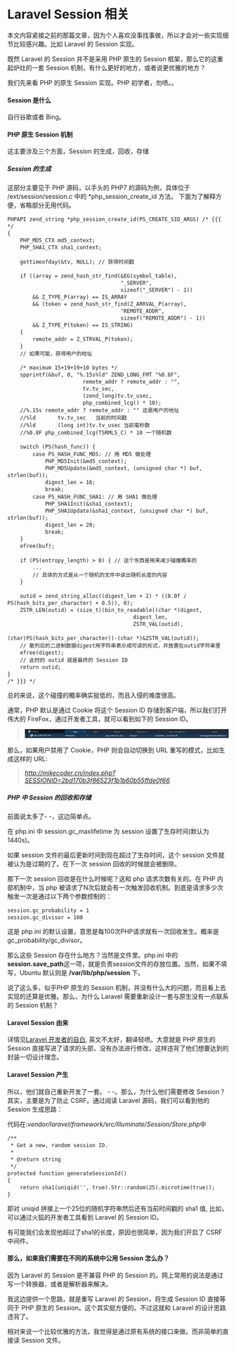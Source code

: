Laravel Session 相关
===

本文内容紧接之前的那篇文章，因为个人喜欢没事找事做，所以才会对一些实现细节比较感兴趣。比如 Laravel 的 Session 实现。

既然 Laravel 的 Session 并不是采用 PHP 原生的 Session 框架，那么它的这重起炉灶的一套 Session 机制，有什么更好的地方，或者说更优雅的地方？

我们先来看 PHP 的原生 Session 实现。PHP 初学者，勿喷。。

#### Session 是什么
自行谷歌或者 Bing。

#### PHP 原生 Session 机制
这主要涉及三个方面，Session 的生成，回收，存储

##### Session 的生成

这部分主要见于 PHP 源码，以手头的 PHP7 的源码为例，具体位于 /ext/session/session.c 中的 \*php_session_create_id 方法。 下面为了解释方便，省略部分无用代码。

```
PHPAPI zend_string *php_session_create_id(PS_CREATE_SID_ARGS) /* {{{ */
{
	PHP_MD5_CTX md5_context;
	PHP_SHA1_CTX sha1_context;

	gettimeofday(&tv, NULL); // 获得时间戳

	if ((array = zend_hash_str_find(&EG(symbol_table),
                                    "_SERVER",
                                    sizeof("_SERVER") - 1))
        && Z_TYPE_P(array) == IS_ARRAY
        && (token = zend_hash_str_find(Z_ARRVAL_P(array),
                                    "REMOTE_ADDR",
                                    sizeof("REMOTE_ADDR") - 1))
        && Z_TYPE_P(token) == IS_STRING)
    {
		remote_addr = Z_STRVAL_P(token);
	}
    // 如果可能，获得用户的地址

	/* maximum 15+19+19+10 bytes */
	spprintf(&buf, 0, "%.15s%ld" ZEND_LONG_FMT "%0.8F",
                        remote_addr ? remote_addr : "",
                        tv.tv_sec,
                        (zend_long)tv.tv_usec,
                        php_combined_lcg() * 10);
    //%.15s	remote_addr ? remote_addr : "" 这是用户的地址
    //%ld		tv.tv_sec	当前的时间戳
    //%ld		(long int)tv.tv_usec 当前毫秒数
    //%0.8F	php_combined_lcg(TSRMLS_C) * 10 一个随机数

	switch (PS(hash_func)) {
		case PS_HASH_FUNC_MD5: // 用 MD5 做处理
			PHP_MD5Init(&md5_context);
			PHP_MD5Update(&md5_context, (unsigned char *) buf, strlen(buf));
			digest_len = 16;
			break;
		case PS_HASH_FUNC_SHA1: // 用 SHA1 做处理
			PHP_SHA1Init(&sha1_context);
			PHP_SHA1Update(&sha1_context, (unsigned char *) buf, strlen(buf));
			digest_len = 20;
			break;
	}
	efree(buf);

	if (PS(entropy_length) > 0) { // 这个东西是用来减少碰撞概率的
        ...
        // 具体的方式是从一个随机的文件中读出随机长度的内容
	}

	outid = zend_string_alloc((digest_len + 2) * ((8.0f / PS(hash_bits_per_character) + 0.5)), 0);
	ZSTR_LEN(outid) = (size_t)(bin_to_readable((char *)digest,
                                        digest_len,
                                        ZSTR_VAL(outid),
                                        (char)PS(hash_bits_per_character))-(char *)&ZSTR_VAL(outid));
    // 散列后的二进制数据digest用字符串表示成可读的形式，并放置在outid字符串里
	efree(digest);
    // 此时的 outid 就是最终的 Session ID
	return outid;
}
/* }}} */
```

总的来说，这个碰撞的概率确实挺低的，而且入侵的难度很高。

通常，PHP 默认是通过 Cookie 将这个 Session ID 存储到客户端，所以我们打开伟大的 FireFox，通过开发者工具，就可以看到如下的 Session ID。

> ![Session ID](./images/Snip20160218_1.png)

那么，如果用户禁用了 Cookie，PHP 则会自动切换到 URL 重写的模式，比如生成这样的 URL:
> *http://mikecoder.cn/index.php?SESSIONID=2bd170b3f86523f1b1b60b55ffde0f66*

##### PHP 中 Session 的回收和存储
前面说太多了- -，这边简单点。

在 php.ini 中 session.gc_maxlifetime 为 session 设置了生存时间(默认为1440s)。

如果 session 文件的最后更新时间到现在超过了生存时间，这个 session 文件就被认为是过期的了。在下一次 session 回收的时候就会被删除。

那下一次 session 回收是在什么时候呢？这和 php 请求次数有关的。在 PHP 内部机制中，当 php 被请求了N次后就会有一次触发回收机制。到底是请求多少次触发一次是通过以下两个参数控制的：

```
session.gc_probability = 1
session.gc_divisor = 100
```

这是 php.ini 的默认设置，意思是每100次PHP请求就有一次回收发生。概率是 gc_probability/gc_divisor。

那么这些 Session 存在什么地方？当然是文件里。php.ini 中的 **session.save_path**这一项，就是负责session文件的存放位置。当然，如果不填写，Ubuntu 默认则是 **/var/lib/php/session** 下。

说了这么多，似乎PHP 原生的 Session 机制，并没有什么大的问题，而且看上去实现的还算是优雅。那么，为什么 Laravel 需要重新设计一套与原生没有一点联系的 Session 机制？

#### Laravel Session 由来
详情见[Laravel 开发者的自白](https://github.com/laravel/framework/issues/5416#issuecomment-68366445), 英文不太好，翻译轻喷。大意就是 PHP 原生的 Session 直接写进了请求的头部，没有办法进行修改，这样违背了他们想要达到的封装一切设计理念。

#### Laravel Session 产生
所以，他们就自己重新开发了一套。 - -。那么，为什么他们需要修改 Session？其实，主要是为了防止 CSRF。通过阅读 Laravel 源码，我们可以看到他的 Session 生成思路：

代码在:*vendor/laravel/framework/src/Illuminate/Session/Store.php*中
```
/**
 * Get a new, random session ID.
 *
 * @return string
 */
protected function generateSessionId()
{
    return sha1(uniqid('', true).Str::random(25).microtime(true));
}
```

即对 uniqid 拼接上一个25位的随机字符串然后还有当前时间戳的 sha1 值, 比如，可以通过火狐的开发者工具看到 Laravel 的 Session ID。

有可能我们会发现他超过了sha1的长度，原因也很简单，因为我们开启了 CSRF 中间件。

#### 那么，如果我们需要在不同的系统中公用 Session 怎么办？
因为 Laravel 的 Session 是不兼容 PHP 的 Session 的。网上常用的说法是通过写一个转换器，或者是解析器来解决。

我这边提供一个思路，就是重写 Laravel 的 Session，将生成 Session ID 直接等同于 PHP 原生的 Session。这个其实挺方便的。不过这就和 Laravel 的设计思路违背了。

相对来说一个比较优雅的方法，我觉得是通过原有系统的接口来做。而非简单的直接读 Session 文件。


